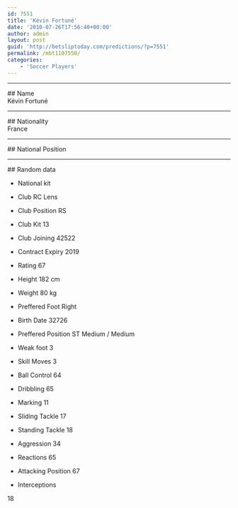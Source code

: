 ```yaml
---
id: 7551
title: 'Kévin Fortuné'
date: '2010-07-26T17:56:40+00:00'
author: admin
layout: post
guid: 'http://betsliptoday.com/predictions/?p=7551'
permalink: /mbt1107550/
categories:
    - 'Soccer Players'
---
```


- - - - - -

\## Name  
 Kévin Fortuné

- - - - - -

\## Nationality  
 France

- - - - - -

\## National Position

- - - - - -

\## Random data

- National kit
- Club
 RC Lens

- Club Position
 RS

- Club Kit
 13

- Club Joining
 42522

- Contract Expiry
 2019

- Rating
 67

- Height
 182 cm

- Weight
 80 kg

- Preffered Foot
 Right

- Birth Date
 32726

- Preffered Position
 ST Medium / Medium

- Weak foot
 3

- Skill Moves
 3

- Ball Control
 64

- Dribbling
 65

- Marking
 11

- Sliding Tackle
 17

- Standing Tackle
 18

- Aggression
 34

- Reactions
 65

- Attacking Position
 67

- Interceptions

 18